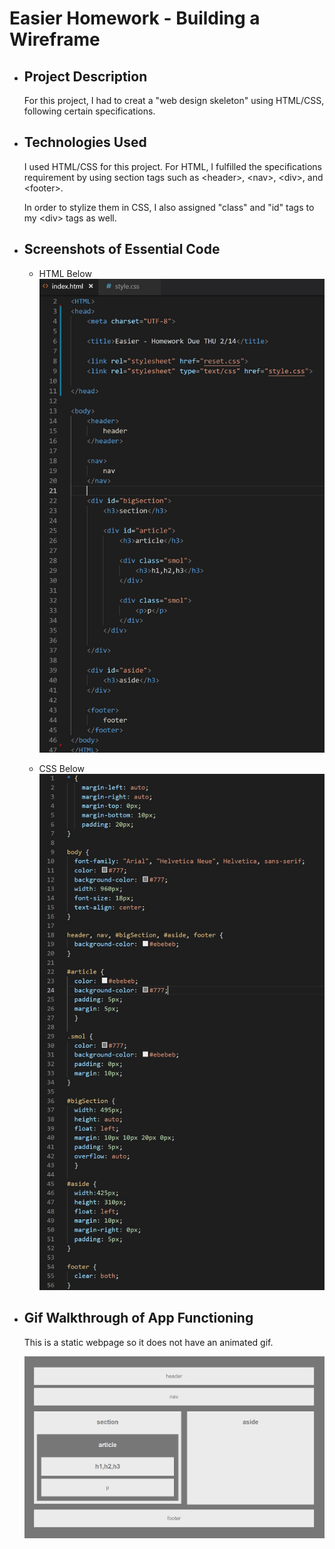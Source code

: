 # Easier Homework - Building a Wireframe

  * ## Project Description
    
    For this project, I had to creat a "web design skeleton" using HTML/CSS, following certain specifications.
  
  * ## Technologies Used

    I used HTML/CSS for this project. For HTML, I fulfilled the specifications requirement by using section tags such as &lt;header&gt;, &lt;nav&gt;, &lt;div&gt;, and &lt;footer&gt;.

    In order to stylize them in CSS, I also assigned "class" and "id" tags to my &lt;div&gt; tags as well.

  * ## Screenshots of Essential Code
    * HTML Below
    ![Screenshot of HTML](wireframe-html.jpg "Screenshot of HTML")
    
    * CSS Below
    ![Screenshot of CSS](wireframe-css.jpg "Screenshot of CSS")
        
  * ## Gif Walkthrough of App Functioning 
    
    This is a static webpage so it does not have an animated gif.

    ![Screenshot of finished page](wireframe-finished.jpg "Screenshot of finished page")
